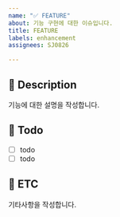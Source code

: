 ```yaml
---
name: "✅ FEATURE"
about: 기능 구현에 대한 이슈입니다.
title: FEATURE
labels: enhancement
assignees: SJ0826

---
```


## 📄 Description

기능에 대한 설명을 작성합니다.

## 📄 Todo

- [ ] todo
- [ ] todo

## 📄 ETC

기타사항을 작성합니다.
